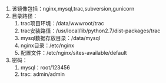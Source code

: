 1. 该镜像包括：nginx,mysql,trac,subversion,gunicorn
2. 目录路径：
   1. trac项目环境：/data/wwwroot/trac
   2. trac安装路径：/usr/local/lib/python2.7/dist-packages/trac
   3. mysql数据存放目录：/data/mysql
   4. nginx目录：/etc/nginx
   5. 配置文件：/etc/nginx/sites-available/default
3. 密码：
   1. mysql：root/123456
   2. trac: admin/admin